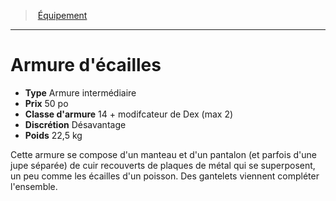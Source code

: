 ﻿---
!Equipment
Type: Armure intermédiaire
Price: 50 po
ArmorClass: 14 + modifcateur de Dex (max 2)
Discretion: Désavantage
Weight: 22,5 kg
Id: equipment_hd.md#armure-décailles
ParentLink: equipment_hd.md#Équipement
Name: Armure d'écailles
ParentName: Équipement
NameLevel: 1
---
> [Équipement](hd_equipment.md)

---

# Armure d'écailles

- **Type** Armure intermédiaire
- **Prix** 50 po
- **Classe d'armure** 14 + modifcateur de Dex (max 2)
- **Discrétion** Désavantage
- **Poids** 22,5 kg

Cette armure se compose d'un manteau et d'un pantalon (et parfois d'une jupe séparée) de cuir recouverts de plaques de métal qui se superposent, un peu comme les écailles d'un poisson. Des gantelets viennent compléter l'ensemble.

